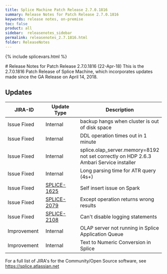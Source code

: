 ```yaml
---
title: Splice Machine Patch Release 2.7.0.1816
summary: Release Notes for Patch Release 2.7.0.1816
keywords: release notes, on-premise
toc: false
product: all
sidebar:  releasenotes_sidebar
permalink: releasenotes_2.7.1816.html
folder: ReleaseNotes
---
```

{% include splicevars.html %}
<section>
<div class="TopicContent" data-swiftype-index="true" markdown="1">
# Release Notes for Patch Release 2.7.0.1816 (22-Apr-18)
This is the 2.7.0.1816 Patch Release of Splice Machine, which incorporates updates made since the GA Release on April 14, 2018.

## Updates
<table>
    <col width="125px" />
    <col width="125px" />
    <col />
    <thead>
        <tr>
            <th>JIRA-ID</th>
            <th>Update Type</th>
            <th>Description</th>
        </tr>
    </thead>
    <tbody>
        <tr>
            <td>Issue Fixed</td>
            <td>Internal</td>
            <td>backup hangs when cluster is out of disk space</td>
        </tr>
        <tr>
            <td>Issue Fixed</td>
            <td>Internal</td>
            <td>DDL operation times out in 1 minute</td>
        </tr>
        <tr>
            <td>Issue Fixed</td>
            <td>Internal</td>
            <td>splice.olap_server.memory=8192 not set correctly on HDP 2.6.3 Ambari Service installer</td>
        </tr>
        <tr>
            <td>Issue Fixed</td>
            <td>Internal</td>
            <td>Long parsing time for ATR query (4s+)</td>
        </tr>
        <tr>
            <td>Issue Fixed</td>
            <td><a href="https://splice.atlassian.net/browse/SPLICE-1625" target="_blank">SPLICE-1625</a></td>
            <td>Self insert issue on Spark</td>
        </tr>
        <tr>
            <td>Issue Fixed</td>
            <td><a href="https://splice.atlassian.net/browse/SPLICE-2079" target="_blank">SPLICE-2079</a></td>
            <td>Except operation returns wrong results</td>
        </tr>
        <tr>
            <td>Issue Fixed</td>
            <td><a href="https://splice.atlassian.net/browse/SPLICE-2108" target="_blank">SPLICE-2108</a></td>
            <td>Can't disable logging statements</td>
        </tr>
        <tr>
            <td>Improvement</td>
            <td>Internal</td>
            <td>OLAP server not running in Splice Application Queue</td>
        </tr>
        <tr>
            <td>Improvement</td>
            <td>Internal</td>
            <td>Text to Numeric Conversion in Splice</td>
        </tr>
    </tbody>
</table>

For a full list of JIRA's for the Community/Open Source software, see <https://splice.atlassian.net>

</div>
</section>
